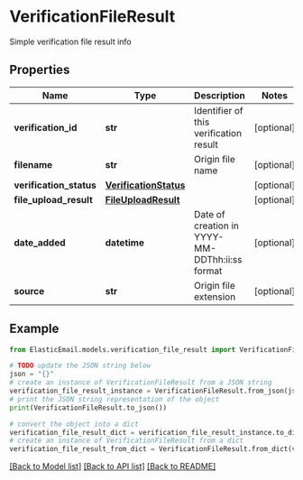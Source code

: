 # VerificationFileResult

Simple verification file result info

## Properties

Name | Type | Description | Notes
------------ | ------------- | ------------- | -------------
**verification_id** | **str** | Identifier of this verification result | [optional] 
**filename** | **str** | Origin file name | [optional] 
**verification_status** | [**VerificationStatus**](VerificationStatus.md) |  | [optional] 
**file_upload_result** | [**FileUploadResult**](FileUploadResult.md) |  | [optional] 
**date_added** | **datetime** | Date of creation in YYYY-MM-DDThh:ii:ss format | [optional] 
**source** | **str** | Origin file extension | [optional] 

## Example

```python
from ElasticEmail.models.verification_file_result import VerificationFileResult

# TODO update the JSON string below
json = "{}"
# create an instance of VerificationFileResult from a JSON string
verification_file_result_instance = VerificationFileResult.from_json(json)
# print the JSON string representation of the object
print(VerificationFileResult.to_json())

# convert the object into a dict
verification_file_result_dict = verification_file_result_instance.to_dict()
# create an instance of VerificationFileResult from a dict
verification_file_result_from_dict = VerificationFileResult.from_dict(verification_file_result_dict)
```
[[Back to Model list]](../README.md#documentation-for-models) [[Back to API list]](../README.md#documentation-for-api-endpoints) [[Back to README]](../README.md)


